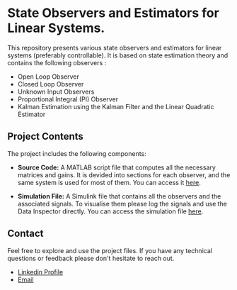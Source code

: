 # State Observers and Estimators for Linear Systems.
This repository presents various state observers and estimators for linear systems (preferably controllable).
It is based on state estimation theory and contains the following observers :
- Open Loop Observer
- Closed Loop Observer
- Unknown Input Observers
- Proportional Integral (PI) Observer
- Kalman Estimation using the Kalman Filter and the Linear Quadratic Estimator


## Project Contents
The project includes the following components:

- **Source Code:** A MATLAB script file that computes all the necessary matrices and gains. It is devided into sections for each observer, and the same system is used for most of them. You can access it [here](./script.m).

- **Simulation File:** A Simulink file that contains all the observers and the associated signals. To visualise them please log the signals and use the Data Inspector directly. You can access the simulation file [here](./simulation.slx).


## Contact
Feel free to explore and use the project files. If you have any technical questions or feedback please don't hesitate to reach out.

- [Linkedin Profile](https://www.linkedin.com/in/yhadj/)
- [Email](mailto:yasser.hadj@g.enp.edu.dz)

